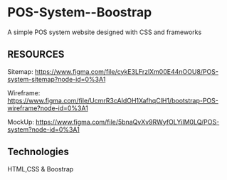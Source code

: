 <!-- @format -->

# POS-System--Boostrap

A simple POS system website designed with CSS and frameworks

## RESOURCES

Sitemap: https://www.figma.com/file/cykE3LFrzlXm00E44nOOU8/POS-system-sitemap?node-id=0%3A1

Wireframe:  https://www.figma.com/file/UcmrR3cAIdOH1XafhqCIH1/bootstrap-POS-wireframe?node-id=0%3A1

MockUp: https://www.figma.com/file/5bnaQvXv9RWyfOLYiIM0LQ/POS-system?node-id=0%3A1

## Technologies

HTML,CSS & Boostrap
